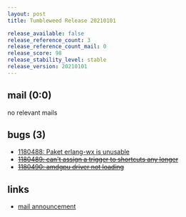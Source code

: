 ```yaml
---
layout: post
title: Tumbleweed Release 20210101

release_available: false
release_reference_count: 3
release_reference_count_mail: 0
release_score: 98
release_stability_level: stable
release_version: 20210101
---
```


## mail (0:0)

no relevant mails

## bugs (3)

<!--more-->

- [1180488: Paket erlang-wx is unusable](https://bugzilla.opensuse.org/show_bug.cgi?id=1180488)
- ~~[1180489: can't assign a trigger to shortcuts any longer](https://bugzilla.opensuse.org/show_bug.cgi?id=1180489)~~
- ~~[1180490: amdgpu driver not loading](https://bugzilla.opensuse.org/show_bug.cgi?id=1180490)~~



## links

- [mail announcement](https://lists.opensuse.org/archives/list/factory@lists.opensuse.org/thread/CFULXVWEYBNDO5XPGSZ56P6JUTSO47HU)
